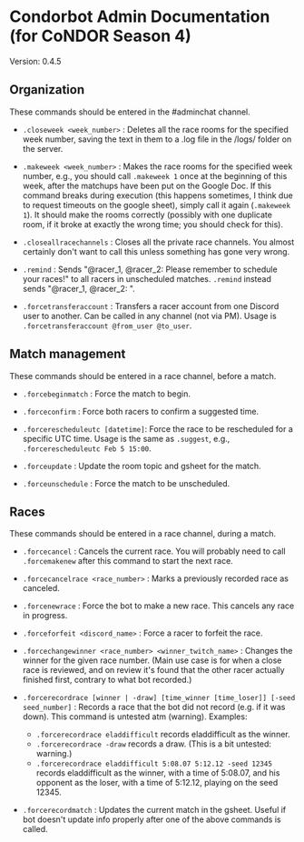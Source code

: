 # Condorbot Admin Documentation (for CoNDOR Season 4)

Version: 0.4.5

## Organization

These commands should be entered in the #adminchat channel.

- `.closeweek <week_number>` : Deletes all the race rooms for the specified week number, saving the text in them to a .log file in the /logs/ folder on the server.

- `.makeweek <week_number>` : Makes the race rooms for the specified week number, e.g., you should call `.makeweek 1` once at the beginning of this week, after the matchups have been put on the Google Doc. If this command breaks during execution (this happens sometimes, I think due to request timeouts on the google sheet), simply call it again (`.makeweek 1`). It should make the rooms correctly (possibly with one duplicate room, if it broke at exactly the wrong time; you should check for this).

- `.closeallracechannels` : Closes all the private race channels. You almost certainly don't want to call this unless something has gone very wrong.

- `.remind` : Sends "@racer_1, @racer_2: Please remember to schedule your races!" to all racers in unscheduled matches. `.remind` <text> instead sends "@racer_1, @racer_2: <text>".

- `.forcetransferaccount` : Transfers a racer account from one Discord user to another. Can be called in any channel (not via PM). Usage is `.forcetransferaccount @from_user @to_user`.

## Match management

These commands should be entered in a race channel, before a match.

- `.forcebeginmatch` : Force the match to begin.

- `.forceconfirm` : Force both racers to confirm a suggested time.

- `.forcerescheduleutc [datetime]`: Force the race to be rescheduled for a specific UTC time. Usage is the same as `.suggest`, e.g., `.forcerescheduleutc Feb 5 15:00`.

- `.forceupdate` : Update the room topic and gsheet for the match.

- `.forceunschedule` : Force the match to be unscheduled.

## Races

These commands should be entered in a race channel, during a match.

- `.forcecancel` : Cancels the current race. You will probably need to call `.forcemakenew` after this command to start the next race.

- `.forcecancelrace <race_number>` : Marks a previously recorded race as canceled.

- `.forcenewrace` : Force the bot to make a new race. This cancels any race in progress.

- `.forceforfeit <discord_name>` : Force a racer to forfeit the race.

- `.forcechangewinner <race_number> <winner_twitch_name>` : Changes the winner for the given race number. (Main use case is for when a close race is reviewed, and on review it's found that the other racer actually finished first, contrary to what bot recorded.)

- `.forcerecordrace [winner | -draw] [time_winner [time_loser]] [-seed seed_number]` : Records a race that the bot did not record (e.g. if it was down). This command is untested atm (warning). Examples:
    - `.forcerecordrace eladdifficult` records eladdifficult as the winner.
    - `.forcerecordrace -draw` records a draw. (This is a bit untested: warning.)
    - `.forcerecordrace eladdifficult 5:08.07 5:12.12 -seed 12345` records eladdifficult as the winner, with a time of 5:08.07, and his opponent as the loser, with a time of 5:12.12, playing on the seed 12345.

- `.forcerecordmatch` : Updates the current match in the gsheet. Useful if bot doesn't update info properly after one of the above commands is called.